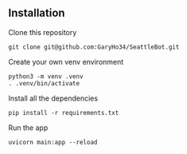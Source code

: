 ## Installation

Clone this repository
```
git clone git@github.com:GaryHo34/SeattleBot.git
```

Create your own venv environment 
```
python3 -m venv .venv
. .venv/bin/activate
```

Install all the dependencies
```
pip install -r requirements.txt
```

Run the app
```
uvicorn main:app --reload
```
